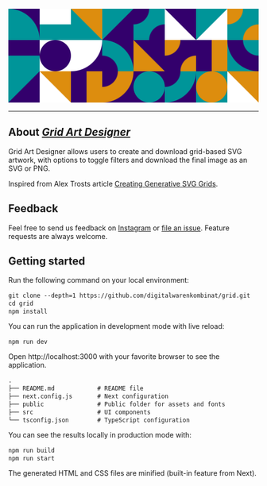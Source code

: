 <p align="center">
  <a href="https://digitalwarenkombinat.github.io/grid/">
    <img alt="Logo of 'Grid Art Designer'" src="public/about.svg">
  </a>
</p>

---

## About [_Grid Art Designer_](https://digitalwarenkombinat.github.io/grid/)

Grid Art Designer allows users to create and download grid-based SVG artwork, with options to toggle filters and download the final image as an SVG or PNG.

Inspired from Alex Trosts article [Creating Generative SVG Grids](https://frontend.horse/articles/generative-grids/).

## Feedback

Feel free to send us feedback on [Instagram](https://www.instagram.com/digitalwarenkombinat/) or [file an issue](https://github.com/digitalwarenkombinat/glamorouseurope/issues/new). Feature requests are always welcome.

## Getting started

Run the following command on your local environment:

```
git clone --depth=1 https://github.com/digitalwarenkombinat/grid.git
cd grid
npm install
```

You can run the application in development mode with live reload:

```
npm run dev
```

Open http://localhost:3000 with your favorite browser to see the application.

```
.
├── README.md            # README file
├── next.config.js       # Next configuration
├── public               # Public folder for assets and fonts
├── src                  # UI components
└── tsconfig.json        # TypeScript configuration
```

You can see the results locally in production mode with:

```
npm run build
npm run start
```

The generated HTML and CSS files are minified (built-in feature from Next).
